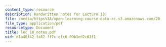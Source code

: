 ```yaml
---
content_type: resource
description: Handwritten notes for Lecture 18.
file: /media/https%3A/open-learning-course-data-rc.s3.amazonaws.com/20-410j-molecular-cellular-and-tissue-biomechanics-be-410j-spring-2003/d1a40f42fa82ff7cefc609b1ed2c61f1_lec_18_notes.pdf
file_type: application/pdf
resourcetype: Document
title: lec_18_notes.pdf
uid: d1a40f42-fa82-ff7c-efc6-09b1ed2c61f1
---
```

